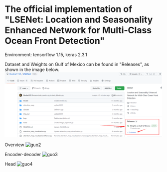 # The official implementation of "LSENet: Location and Seasonality Enhanced Network for Multi-Class Ocean Front Detection"
Environment: tensorflow 1.15, keras 2.3.1

Dataset and Weights on Gulf of Mexico can be found in "Releases", as shown in the image below.
![guo1](https://github.com/lliusha1155/hello-world/blob/master/png4readme.png)


Overview
![guo2](https://user-images.githubusercontent.com/55483751/143551767-2e60b8d5-b349-494c-9f38-44fd8043621c.png)

Encoder-decoder
![guo3](https://user-images.githubusercontent.com/55483751/143551778-ade29ad6-aadc-4982-8d51-750d690c77a5.png)

Head
![guo4](https://user-images.githubusercontent.com/55483751/143551784-0413b1b0-610d-49ce-9a5b-894e6666db52.png)
